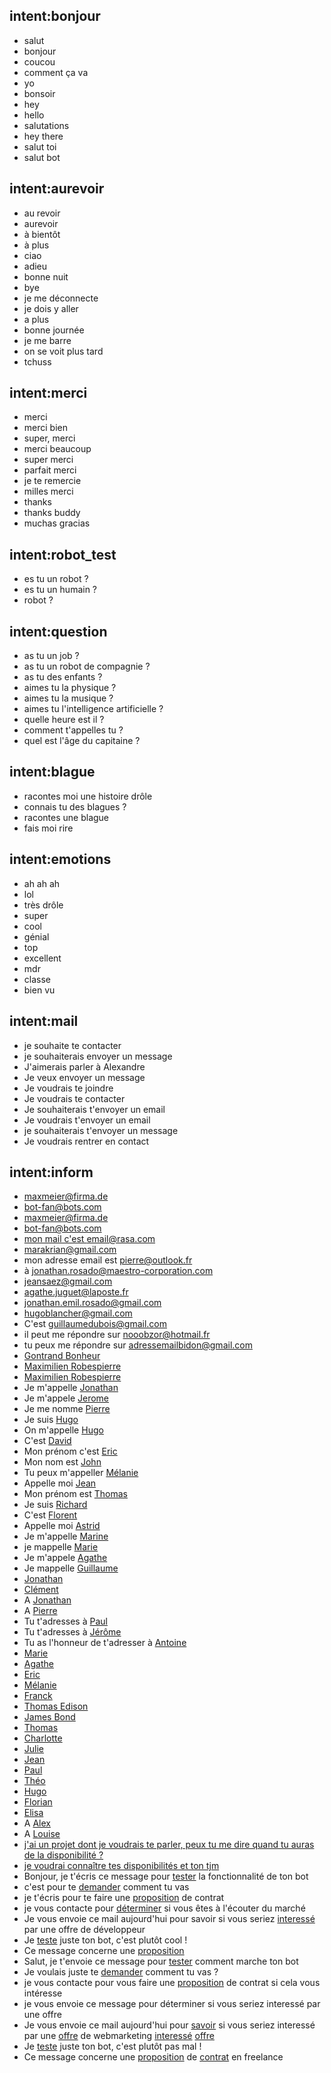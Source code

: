 ## intent:bonjour
- salut
- bonjour
- coucou
- comment ça va
- yo
- bonsoir
- hey
- hello
- salutations
- hey there
- salut toi
- salut bot

## intent:aurevoir
- au revoir
- aurevoir
- à bientôt
- à plus
- ciao 			
- adieu
- bonne nuit
- bye
- je me déconnecte
- je dois y aller
- a plus
- bonne journée
- je me barre
- on se voit plus tard
- tchuss

## intent:merci
- merci
- merci bien
- super, merci
- merci beaucoup
- super merci
- parfait merci
- je te remercie
- milles merci
- thanks
- thanks buddy
- muchas gracias

## intent:robot_test
- es tu un robot ?
- es tu un humain ?
- robot ?

 ## intent:question
- as tu un job ?
- as tu un robot de compagnie ?
- as tu des enfants ? 
- aimes tu la physique ?
- aimes tu la musique ? 
- aimes tu l'intelligence artificielle ?
- quelle heure est il ?
- comment t'appelles tu ?
- quel est l'âge du capitaine ?

 ## intent:blague
- racontes moi une histoire drôle
- connais tu des blagues ?
- racontes une blague
- fais moi rire

## intent:emotions
- ah ah ah
- lol
- très drôle
- super
- cool
- génial
- top
- excellent
- mdr
- classe
- bien vu

## intent:mail
- je souhaite te contacter
- je souhaiterais envoyer un message
- J'aimerais parler à Alexandre
- Je veux envoyer un message
- Je voudrais te joindre
- Je voudrais te contacter
- Je souhaiterais t'envoyer un email
- Je voudrais t'envoyer un email
- je souhaiterais t'envoyer un message
- Je voudrais rentrer en contact

## intent:inform
- [maxmeier@firma.de](business_email)
- [bot-fan@bots.com](business_email)
- [maxmeier@firma.de](business_email)
- [bot-fan@bots.com](business_email)
- [mon mail c'est email@rasa.com](business_email)
- [marakrian@gmail.com](business_email)
- mon adresse email est [pierre@outlook.fr](business_email)
- à [jonathan.rosado@maestro-corporation.com](business_email)
- [jeansaez@gmail.com](business_email)
- [agathe.juguet@laposte.fr](business_email)
- [jonathan.emil.rosado@gmail.com](business_email)
- [hugoblancher@gmail.com](business_email)
- C'est [guillaumedubois@gmail.com](business_email)
- il peut me répondre sur [nooobzor@hotmail.fr](business_email)
- tu peux me répondre sur [adressemailbidon@gmail.com](business_email)
- [Gontrand Bonheur](person_name)
- [Maximilien Robespierre](person_name)
- [Maximilien Robespierre](person_name)
- Je m'appelle [Jonathan](person_name)
- Je m'appele [Jerome](person_name)
- Je me nomme [Pierre](person_name)
- Je suis [Hugo](person_name)
- On m'appelle [Hugo](person_name)
- C'est [David](person_name)
- Mon prénom c'est [Eric](person_name)
- Mon nom est [John](person_name)
- Tu peux m'appeller [Mélanie](person_name)
- Appelle moi [Jean](person_name)
- Mon prénom est [Thomas](person_name)
- Je suis [Richard](person_name)
- C'est [Florent](person_name)
- Appelle moi [Astrid](person_name)
- Je m'appelle [Marine](person_name)
- je mappelle [Marie](person_name)
- Je m'appele [Agathe](person_name)
- Je mappelle [Guillaume](person_name)
- [Jonathan](person_name)
- [Clément](person_name)
- A [Jonathan](person_name)
- A [Pierre](person_name)
- Tu t'adresses à [Paul](person_name)
- Tu t'adresses à [Jérôme](person_name)
- Tu as l'honneur de t'adresser à [Antoine](person_name)
- [Marie](person_name)
- [Agathe](person_name)
- [Eric](person_name)
- [Mélanie](person_name)
- [Franck](person_name)
- [Thomas Edison](person_name)
- [James Bond](person_name)
- [Thomas](person_name)
- [Charlotte](person_name)
- [Julie](person_name)
- [Jean](person_name)
- [Paul](person_name)
- [Théo](person_name)
- [Hugo](person_name)
- [Florian](person_name)
- [Elisa](person_name)
- A [Alex](person_name)
- A [Louise](person_name)
- [j'ai un projet dont je voudrais te parler, peux tu me dire quand tu auras de la disponibilité ?](message)
- [je voudrai connaître tes disponibilités et ton tjm](message)
- Bonjour, je t'écris ce message pour [tester](message) la fonctionnalité de ton bot 
- c'est pour te [demander](message) comment tu vas 
- je t'écris pour te faire une [proposition](message) de contrat 
- je vous contacte pour [déterminer](message) si vous êtes à l'écouter du marché 
- Je vous envoie ce mail aujourd'hui pour savoir si vous seriez [interessé](message) par une offre de développeur 
- Je [teste](message) juste ton bot, c'est plutôt cool !
- Ce message concerne une [proposition](message) 
- Salut, je t'envoie ce message pour [tester](message) comment marche ton bot 
- Je voulais juste te [demander](message) comment tu vas ?
- je vous contacte pour vous faire une [proposition](message) de contrat si cela vous intéresse 
- je vous envoie ce message pour déterminer si vous seriez interessé par une offre 
- Je vous envoie ce mail aujourd'hui pour [savoir](message) si vous seriez interessé par une [offre](message) de webmarketing [interessé](message) [offre](message)
- Je [teste](message) juste ton bot, c'est plutôt pas mal !
- Ce message concerne une [proposition](message)  de [contrat](message) en freelance 
